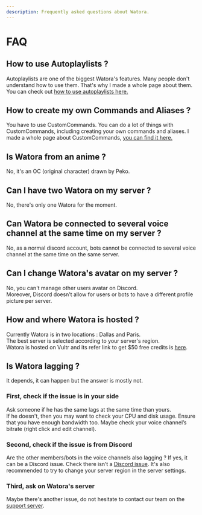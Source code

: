 ```yaml
---
description: Frequently asked questions about Watora.
---
```


# FAQ

## How to use Autoplaylists ?

Autoplaylists are one of the biggest Watora's features. Many people don't understand how to use them. That's why I made a whole page about them. You can check out [how to use autoplaylists here.](features/autoplaylists.md)

## How to create my own Commands and Aliases ?

You have to use CustomCommands. You can do a lot of things with CustomCommands, including creating your own commands and aliases. I made a whole page about CustomCommands, [you can find it here.](features/custom-commands.md)

## Is Watora from an anime ?

No, it's an OC \(original character\) drawn by Peko.

## Can I have two Watora on my server ?

No, there's only one Watora for the moment.

## Can Watora be connected to several voice channel at the same time on my server ?

No, as a normal discord account, bots cannot be connected to several voice channel at the same time on the same server.

## Can I change Watora's avatar on my server ?

No, you can't manage other users avatar on Discord.  
Moreover, Discord doesn’t allow for users or bots to have a different profile picture per server.

## How and where Watora is hosted ?

Currently Watora is in two locations : Dallas and Paris.  
The best server is selected according to your server's region.  
Watora is hosted on Vultr and its refer link to get $50 free credits is [here](https://www.vultr.com/?ref=7945986-4F).

## Is Watora lagging ?

It depends, it can happen but the answer is mostly not.

### First, check if the issue is in your side

Ask someone if he has the same lags at the same time than yours.  
If he doesn't, then you may want to check your CPU and disk usage. Ensure that you have enough bandwidth too. Maybe check your voice channel’s bitrate \(right click and edit channel\).

### Second, check if the issue is from Discord

Are the other members/bots in the voice channels also lagging ? If yes, it can be a Discord issue. Check there isn’t a [Discord issue](https://status.discordapp.com/). It's also recommended to try to change your server region in the server settings.

### Third, ask on Watora's server

Maybe there's another issue, do not hesitate to contact our team on the [support server](https://discord.gg/ArJgTpM).

